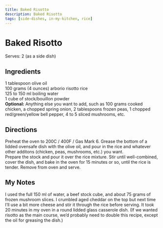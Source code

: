 ```yaml
---
title: Baked Risotto
description: Baked Risotto
tags: [side-dishes, in-my-kitchen, rice]
---
```


# Baked Risotto
Serves: 2 (as a side dish)

## Ingredients
1 tablespoon olive oil  
100 grams (4 ounces) arborio risotto rice  
125 to 150 ml boiling water  
1 cube of stock/bouillon powder  
**Optional:** Anything else you want to add, such as 100 grams cooked chicken, a chopped spring onion, 2 tablespoons frozen peas, 1 chopped red/green/yellow bell pepper, 4 to 5 sliced mushrooms, etc.

## Directions
Preheat the oven to 200C / 400F / Gas Mark 6. Grease the bottom of a lidded ovensafe dish with the olive oil, and pour in the rice and whatever other additons (chicken, peas, mushrooms, etc.) you want.  
Prepare the stock and pour it over the rice mixture. Stir until well-combined, cover the dish, and bake in the oven for 15 minutes or so, until the rice is tender. Remove from oven and serve.

## My Notes
I used the full 150 ml of water, a beef stock cube, and about 75 grams of frozen mushroom slices. I crumbled aged cheddar on the top but next time I’ll use a bit more cheese and stir it through the rice before serving. It took 20 minutes in my oven in a round lidded glass casserole dish. (If we wanted risotto as the main course, we’d probably need to double this recipe, except the oil for greasing the dish.)